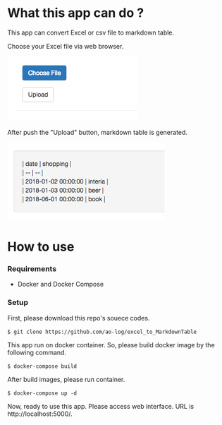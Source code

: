 # What this app can do ?

This app can convert Excel or csv file to markdown table.

Choose your Excel file via web browser.

![image](image/web_interface.png)

After push the "Upload" button, markdown table is generated.

![image](image/markdown_table.png)

# How to use

### Requirements

* Docker and Docker Compose

### Setup

First, please download this repo's souece codes.

```
$ git clone https://github.com/ao-log/excel_to_MarkdownTable
```

This app run on docker container. So, please build docker image by the following command.

```
$ docker-compose build
```

After build images, please run container.

```
$ docker-compose up -d
```

Now, ready to use this app.
Please access web interface. URL is http://localhost:5000/.

